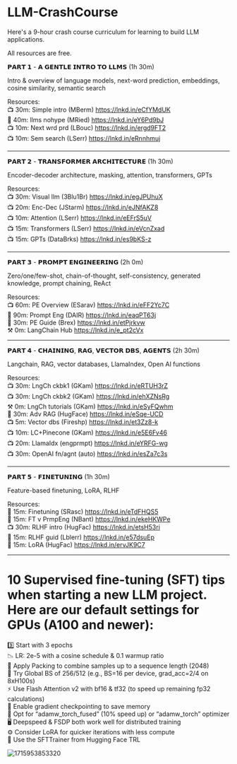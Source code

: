 # LLM-CrashCourse

Here's a 9-hour crash course curriculum for learning to build LLM applications.

All resources are free.

𝗣𝗔𝗥𝗧 𝟭 - 𝗔 𝗚𝗘𝗡𝗧𝗟𝗘 𝗜𝗡𝗧𝗥𝗢 𝗧𝗢 𝗟𝗟𝗠𝗦 (1h 30m)

Intro & overview of language models, next-word prediction, embeddings, cosine similarity, semantic search

Resources: <br>
📺 30m: Simple intro (MBerm) https://lnkd.in/eCfYMdUK <br>
📖 40m: llms nohype (MRied) https://lnkd.in/eY6Pd9bJ <br>
📺 10m: Next wrd prd (LBouc) https://lnkd.in/ergd9FT2 <br>
📺 10m: Sem search (LSerr) https://lnkd.in/eRnnhmuj <br>

---

𝗣𝗔𝗥𝗧 𝟮 - 𝗧𝗥𝗔𝗡𝗦𝗙𝗢𝗥𝗠𝗘𝗥 𝗔𝗥𝗖𝗛𝗜𝗧𝗘𝗖𝗧𝗨𝗥𝗘 (1h 30m)

Encoder-decoder architecture, masking, attention, transformers, GPTs

Resources: <br>
📺 30m: Visual llm (3Blu1Br) https://lnkd.in/egJPUhuX <br>
📺 20m: Enc-Dec (JStarm) https://lnkd.in/eJNfAKZ8 <br>
📺 10m: Attention (LSerr) https://lnkd.in/eEFrS5uV <br>
📺 15m: Transformers (LSerr) https://lnkd.in/eVcnZxad <br>
📺 15m: GPTs (DataBrks) https://lnkd.in/es9bKS-z <br>

---

𝗣𝗔𝗥𝗧 𝟯 - 𝗣𝗥𝗢𝗠𝗣𝗧 𝗘𝗡𝗚𝗜𝗡𝗘𝗘𝗥𝗜𝗡𝗚 (2h 0m)

Zero/one/few-shot, chain-of-thought, self-consistency, generated knowledge, prompt chaining, ReAct

Resources: <br>
📺 60m: PE Overview (ESarav) https://lnkd.in/eFF2Yc7C <br>
📖 90m: Prompt Eng (DAIR) https://lnkd.in/eaqPT63j <br>
📖 30m: PE Guide (Brex) https://lnkd.in/etPjrkvw <br>
⚒️ 0m: LangChain Hub https://lnkd.in/e_pt2cVx <br>

---

𝗣𝗔𝗥𝗧 𝟰 - 𝗖𝗛𝗔𝗜𝗡𝗜𝗡𝗚, 𝗥𝗔𝗚, 𝗩𝗘𝗖𝗧𝗢𝗥 𝗗𝗕𝗦, 𝗔𝗚𝗘𝗡𝗧𝗦 (2h 30m)

Langchain, RAG, vector databases, LlamaIndex, Open AI functions

Resources: <br>
📺 30m: LngCh ckbk1 (GKam) https://lnkd.in/eRTUH3rZ <br>
📺 30m: LngCh ckbk2 (GKam) https://lnkd.in/ehXZNsRg <br>
⚒️ 0m: LngCh tutorials (GKam) https://lnkd.in/eSyFQwhm <br>
📖 30m: Adv RAG (HugFace) https://lnkd.in/eSqe-UCD <br>
📺 5m: Vector dbs (Fireshp) https://lnkd.in/et3Zz8-k <br>
📺 10m: LC+Pinecone (GKam) https://lnkd.in/e5E6Fv46 <br>
📺 20m: LlamaIdx (engprmpt) https://lnkd.in/eYRFG-wg <br>
📺 30m: OpenAI fn/agnt (auto) https://lnkd.in/esZa7c3s <br>

---

𝗣𝗔𝗥𝗧 𝟱 - 𝗙𝗜𝗡𝗘𝗧𝗨𝗡𝗜𝗡𝗚 (1h 30m)

Feature-based finetuning, LoRA, RLHF

Resources: <br>
📖 15m: Finetuning (SRasc) https://lnkd.in/eTdFHQS5 <br>
📖 15m: FT v PrmpEng (NBant) https://lnkd.in/ekeHKWPe <br>
📺 30m: RLHF intro (HugFac) https://lnkd.in/etsH53ri <br>
📖 15m: RLHF guid (Lblerr) https://lnkd.in/e57dsuEp <br>
📖 15m: LoRA (HugFac) https://lnkd.in/ervJK9C7 <br>


---

# 10 Supervised fine-tuning (SFT) tips when starting a new LLM project. Here are our default settings for GPUs (A100 and newer):

3️⃣ Start with 3 epochs <br>
📉 LR: 2e-5 with a cosine schedule & 0.1 warmup ratio <br>
🔗 Apply Packing to combine samples up to a sequence length (2048) <br>
📏 Try Global BS of 256/512 (e.g., BS=16 per device, grad_acc=2/4 on 8xH100s) <br>
⚡ Use Flash Attention v2 with bf16 & tf32 (to speed up remaining fp32 calculations) <br>
💾 Enable gradient checkpointing to save memory <br>
🚀 Opt for “adamw_torch_fused” (10% speed up) or “adamw_torch” optimizer <br>
🖥️ Deepspeed & FSDP both work well for distributed training <br>
⚙️ Consider LoRA for quicker iterations with less compute <br>
🤗 Use the SFTTrainer from Hugging Face TRL <br>

![1715953853320](https://github.com/Ray4an/LLM-CrashCourse/assets/103644059/ab0aed76-0ad6-41be-be80-112c897e379c)

